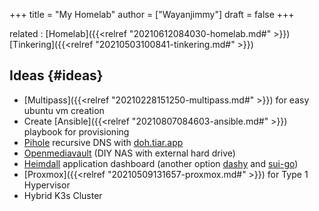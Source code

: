 +++
title = "My Homelab"
author = ["Wayanjimmy"]
draft = false
+++

related
: [Homelab]({{<relref "20210612084030-homelab.md#" >}}) [Tinkering]({{<relref "20210503100841-tinkering.md#" >}})


## Ideas {#ideas}

-   [Multipass]({{<relref "20210228151250-multipass.md#" >}}) for easy ubuntu vm creation
-   Create [Ansible]({{<relref "20210807084603-ansible.md#" >}}) playbook for provisioning
-   [Pihole](https://github.com/pi-hole/pi-hole/) recursive DNS with [doh.tiar.app](https://doh.tiar.app/)
-   [Openmediavault](https://www.openmediavault.org/) (DIY NAS with external hard drive)
-   [Heimdall](https://hub.docker.com/r/linuxserver/heimdall) application dashboard (another option [dashy](https://github.com/Lissy93/dashy) and [sui-go](https://github.com/quelcom/sui-go))
-   [Proxmox]({{<relref "20210509131657-proxmox.md#" >}}) for Type 1 Hypervisor
-   Hybrid K3s Cluster
